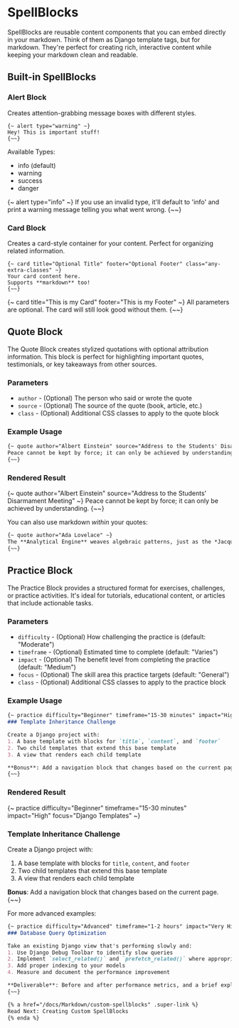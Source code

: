 # SpellBlocks

SpellBlocks are reusable content components that you can embed directly in your markdown. Think of them as Django template tags, but for markdown. They're perfect for creating rich, interactive content while keeping your markdown clean and readable.

## Built-in SpellBlocks

### Alert Block

Creates attention-grabbing message boxes with different styles.

```django
{~ alert type="warning" ~}
Hey! This is important stuff!
{~~}
```

Available Types:

- info (default)
- warning
- success
- danger

{~ alert type="info" ~}
If you use an invalid type, it'll default to 'info' and print a warning message telling you what went wrong.
{~~}

### Card Block

Creates a card-style container for your content. Perfect for organizing related information.

```django
{~ card title="Optional Title" footer="Optional Footer" class="any-extra-classes" ~}
Your card content here.
Supports **markdown** too!
{~~}
```

{~ card title="This is my Card" footer="This is my Footer" ~}
All parameters are optional. The card will still look good without them.
{~~}

## Quote Block

The Quote Block creates stylized quotations with optional attribution information. This block is perfect for highlighting important quotes, testimonials, or key takeaways from other sources.

### Parameters

- `author` - (Optional) The person who said or wrote the quote
- `source` - (Optional) The source of the quote (book, article, etc.)
- `class` - (Optional) Additional CSS classes to apply to the quote block

### Example Usage

```markdown
{~ quote author="Albert Einstein" source="Address to the Students' Disarmament Meeting" ~}
Peace cannot be kept by force; it can only be achieved by understanding.
{~~}
```

### Rendered Result

{~ quote author="Albert Einstein" source="Address to the Students' Disarmament Meeting" ~}
Peace cannot be kept by force; it can only be achieved by understanding.
{~~}

You can also use markdown *within* your quotes:

```markdown
{~ quote author="Ada Lovelace" ~}
The **Analytical Engine** weaves algebraic patterns, just as the *Jacquard loom* weaves flowers and leaves.
{~~}
```

## Practice Block

The Practice Block provides a structured format for exercises, challenges, or practice activities. It's ideal for tutorials, educational content, or articles that include actionable tasks.

### Parameters

- `difficulty` - (Optional) How challenging the practice is (default: "Moderate")
- `timeframe` - (Optional) Estimated time to complete (default: "Varies")
- `impact` - (Optional) The benefit level from completing the practice (default: "Medium")
- `focus` - (Optional) The skill area this practice targets (default: "General")
- `class` - (Optional) Additional CSS classes to apply to the practice block

### Example Usage

```markdown
{~ practice difficulty="Beginner" timeframe="15-30 minutes" impact="High" focus="Django Templates" ~}
### Template Inheritance Challenge

Create a Django project with:
1. A base template with blocks for `title`, `content`, and `footer`
2. Two child templates that extend this base template
3. A view that renders each child template

**Bonus**: Add a navigation block that changes based on the current page.
{~~}
```

### Rendered Result

{~ practice difficulty="Beginner" timeframe="15-30 minutes" impact="High" focus="Django Templates" ~}
### Template Inheritance Challenge

Create a Django project with:
1. A base template with blocks for `title`, `content`, and `footer`
2. Two child templates that extend this base template
3. A view that renders each child template

**Bonus**: Add a navigation block that changes based on the current page.
{~~}

For more advanced examples:

```markdown
{~ practice difficulty="Advanced" timeframe="1-2 hours" impact="Very High" focus="Performance Optimization" ~}
### Database Query Optimization

Take an existing Django view that's performing slowly and:
1. Use Django Debug Toolbar to identify slow queries
2. Implement `select_related()` and `prefetch_related()` where appropriate
3. Add proper indexing to your models
4. Measure and document the performance improvement

**Deliverable**: Before and after performance metrics, and a brief explanation of your changes.
{~~}

{% a href="/docs/Markdown/custom-spellblocks" .super-link %}
Read Next: Creating Custom SpellBlocks
{% enda %}
